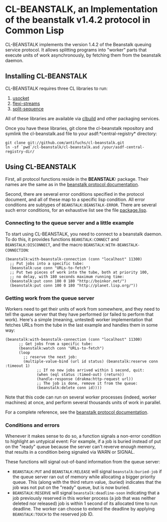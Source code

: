# CL-BEANSTALK, an Implementation of the beanstalk v1.4.2 protocol in Common Lisp

CL-BEANSTALK implements the version 1.4.2 of the Beanstalk queuing service protocol. It allows splitting programs into "worker" parts that execute units of work asynchronously, by fetching them from the beanstalk daemon.

## Installing CL-BEANSTALK

CL-BEANSTALK requires three CL libraries to run:

1. [usocket](http://common-lisp.net/project/usocket)
2. [flexi-streams](http://weitz.de/flexi-streams/)
3. [split-sequence](http://www.cliki.net/SPLIT-SEQUENCE)

All of these libraries are available via [clbuild](http://common-lisp.net/project/clbuild) and other packaging services.

Once you have these libraries, git clone the cl-beanstalk repository and symlink the cl-beanstalk.asd file to your asdf:\*central-registry\* directory:

	git clone git://github.com/antifuchs/cl-beanstalk.git
	ln -sf `pwd`/cl-beanstalk/cl-beanstalk.asd /your/asdf-central-registry-dir/
	
## Using CL-BEANSTALK

First, all protocol functions reside in the **BEANSTALK:** package. Their names are the same as in the [beanstalk protocol documentation](http://github.com/kr/beanstalkd/blob/v1.4.2/doc/protocol.txt?raw=true).

Second, there are several error conditions specified in the protocol document, and all of these map to a specific lisp condition. All error conditions are subtypes of `BEANSTALK:BEANSTALK-ERROR`. There are several such error conditions, for an exhaustive list see the file [package.lisp](package.lisp). 

### Connecting to the queue server and a little example

To start using CL-BEANSTALK, you need to connect to a beanstalk daemon. To do this, it provides functions `BEANSTALK:CONNECT` and `BEANSTALK:DISCONNECT`, and the macro `BEANSTALK:WITH-BEANSTALK-CONNECTION`:

	(beanstalk:with-beanstalk-connection (conn "localhost" 11300)
	  ;; Put jobs into a specific tube:
	  (beanstalk:use conn "URLs-to-fetch")
	  ;; Put two pieces of work into the tube, both at priority 100, 
	  ;; no delay, with 180 seconds maximum running time:
	  (beanstalk:put conn 100 0 180 "http://boinkor.net/")
	  (beanstalk:put conn 100 0 180 "http://planet.lisp.org/"))

### Getting work from the queue server

Workers need to get their units of work from somewhere, and they need to tell the queue server that they have performed (or failed to perform that work). Here's a simple (meaning, untested) worker implementation that fetches URLs from the tube in the last example and handles them in some way:

	(beanstalk:with-beanstalk-connection (conn "localhost" 11300)
		  ;; Get jobs from a specific tube:
		  (beanstalk:watch conn "URLs-to-fetch")
		  (loop 
		    ;; reserve the next job:
		    (multiple-value-bind (url id status) (beanstalk:reserve conn :timeout 1)
	              ;; If no new jobs arrived within 1 second, quit:
	              (when (eql status :timed-out) (return))
	              (handle-response (drakma:http-request url))
	              ;; The job is done, remove it from the queue:
	              (beanstalk:delete conn id))))

Note that this code can run on several worker processes (indeed, worker machines) at once, and perform several thousands units of work in parallel.

For a complete reference, see the [beanstalk protocol documentation](http://github.com/kr/beanstalkd/blob/v1.4.2/doc/protocol.txt?raw=true).

### Conditions and errors

Whenever it makes sense to do so, a function signals a non-error condition to highlight an untypical event: For example, if a job is buried instead of put on the "ready" queue because the server can't reverve enough memory, that results in a condition being signaled via WARN or SIGNAL.

These functions will signal out-of-band information from the queue server:

* `BEANSTALK:PUT` and `BEANSTALK:RELEASE` will signal `beanstalk:buried-job` if the queue server ran out of memory while allocating a bigger priority queue. This (along with the third return value, :buried) indicates that the job was not put on the "ready" queue, but is now buried.
* `BEANSTALK:RESERVE` will signal `beanstalk:deadline-soon` indicating that a job previously reserved in this worker process (a job that was neither deleted nor released) job is within 1 second of its allocated time to run deadline. The worker can choose to extend the deadline by applying `BEANSTALK:TOUCH` to the reserved job ID.